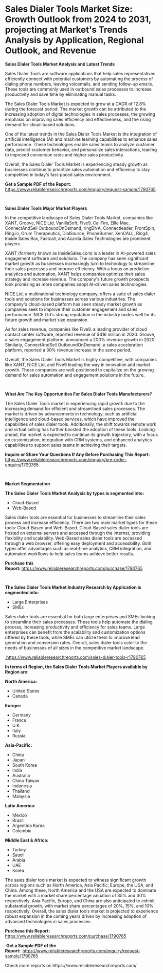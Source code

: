 <p><h1>Sales Dialer Tools Market Size: Growth Outlook from 2024 to 2031, projecting at Market's Trends Analysis by Application, Regional Outlook, and Revenue</h1></p><p><strong>Sales Dialer Tools Market Analysis and Latest Trends</strong></p>
<p><p>Sales Dialer Tools are software applications that help sales representatives efficiently connect with potential customers by automating the process of dialing phone numbers, leaving voicemails, and sending follow-up emails. These tools are commonly used in outbound sales processes to increase productivity and save time by eliminating manual tasks.</p><p>The Sales Dialer Tools Market is expected to grow at a CAGR of 12.8% during the forecast period. The market growth can be attributed to the increasing adoption of digital technologies in sales processes, the growing emphasis on improving sales efficiency and effectiveness, and the rising demand for cloud-based solutions. </p><p>One of the latest trends in the Sales Dialer Tools Market is the integration of artificial intelligence (AI) and machine learning capabilities to enhance sales performance. These technologies enable sales teams to analyze customer data, predict customer behavior, and personalize sales interactions, leading to improved conversion rates and higher sales productivity.</p><p>Overall, the Sales Dialer Tools Market is experiencing steady growth as businesses continue to prioritize sales automation and efficiency to stay competitive in today's fast-paced sales environment.</p></p>
<p><strong>Get a Sample PDF of the Report:&nbsp;</strong> <a href="https://www.reliableresearchreports.com/enquiry/request-sample/1790765">https://www.reliableresearchreports.com/enquiry/request-sample/1790765</a></p>
<p>&nbsp;</p>
<p><strong>Sales Dialer Tools Major Market Players</strong></p>
<p><p>In the competitive landscape of Sales Dialer Tools Market, companies like XANT, Groove, NICE Ltd, VanillaSoft, Five9, CallFire, Ellie Mae, ConnectAndSell OutboundOnDemand, ringDNA, Connectleader, FrontSpin, Ring.io, Orum Therapeutics, DialSource, PhoneBurner, XenCALL, Ring4, Inside Sales Box, Fastcall, and Acarda Sales Technologies are prominent players.</p><p>XANT (formerly known as InsideSales.com) is a leader in AI-powered sales engagement software and solutions. The company has seen significant market growth as businesses increasingly turn to technology to streamline their sales processes and improve efficiency. With a focus on predictive analytics and automation, XANT helps companies optimize their sales strategy and increase revenue. The company's future growth prospects look promising as more companies adopt AI-driven sales technologies.</p><p>NICE Ltd, a multinational technology company, offers a suite of sales dialer tools and solutions for businesses across various industries. The company's cloud-based platform has seen steady market growth as companies seek to improve their customer engagement and sales performance. NICE Ltd's strong reputation in the industry bodes well for its future growth and market size expansion.</p><p>As for sales revenue, companies like Five9, a leading provider of cloud contact center software, reported revenue of $416 million in 2020. Groove, a sales engagement platform, announced a 200% revenue growth in 2020. Similarly, ConnectAndSell OutboundOnDemand, a sales acceleration platform, reported a 30% revenue increase in the same period.</p><p>Overall, the Sales Dialer Tools Market is highly competitive, with companies like XANT, NICE Ltd, and Five9 leading the way in innovation and market growth. These companies are well-positioned to capitalize on the growing demand for sales automation and engagement solutions in the future.</p></p>
<p>&nbsp;</p>
<p><strong>What Are The Key Opportunities For Sales Dialer Tools Manufacturers?</strong></p>
<p><p>The Sales Dialer Tools market is experiencing rapid growth due to the increasing demand for efficient and streamlined sales processes. The market is driven by advancements in technology, such as artificial intelligence and cloud-based services, which have improved the capabilities of sales dialer tools. Additionally, the shift towards remote work and virtual selling has further boosted the adoption of these tools. Looking ahead, the market is expected to continue its growth trajectory, with a focus on customization, integration with CRM systems, and enhanced analytics capabilities to support sales teams in achieving their targets.</p></p>
<p><strong>Inquire or Share Your Questions If Any Before Purchasing This Report:</strong> <a href="https://www.reliableresearchreports.com/enquiry/pre-order-enquiry/1790765">https://www.reliableresearchreports.com/enquiry/pre-order-enquiry/1790765</a></p>
<p>&nbsp;</p>
<p><strong>Market Segmentation</strong></p>
<p><strong>The Sales Dialer Tools Market Analysis by types is segmented into:</strong></p>
<p><ul><li>Cloud-Based</li><li>Web-Based</li></ul></p>
<p><p>Sales dialer tools are essential for businesses to streamline their sales process and increase efficiency. There are two main market types for these tools: Cloud-Based and Web-Based. Cloud-Based sales dialer tools are hosted on external servers and accessed through the internet, providing flexibility and scalability. Web-Based sales dialer tools are accessed through a web browser, offering easy deployment and accessibility. Both types offer advantages such as real-time analytics, CRM integration, and automated workflows to help sales teams achieve better results.</p></p>
<p><strong>Purchase this Report:&nbsp;</strong><a href="https://www.reliableresearchreports.com/purchase/1790765">https://www.reliableresearchreports.com/purchase/1790765</a></p>
<p>&nbsp;</p>
<p><strong>The Sales Dialer Tools Market Industry Research by Application is segmented into:</strong></p>
<p><ul><li>Large Enterprises</li><li>SMEs</li></ul></p>
<p><p>Sales dialer tools are essential for both large enterprises and SMEs looking to streamline their sales processes. These tools help automate the dialing process, increasing productivity and efficiency for sales teams. Large enterprises can benefit from the scalability and customization options offered by these tools, while SMEs can utilize them to improve lead generation and conversion rates. Overall, sales dialer tools cater to the needs of businesses of all sizes in the competitive market landscape.</p></p>
<p><a href="https://www.reliableresearchreports.com/sales-dialer-tools-r1790765">&nbsp;https://www.reliableresearchreports.com/sales-dialer-tools-r1790765</a></p>
<p><strong>In terms of Region, the Sales Dialer Tools Market Players available by Region are:</strong></p>
<p>
    <p> <strong> North America: </strong>
        <ul>
            <li>United States</li>
            <li>Canada</li>
        </ul>
        </p> 
    <p> <strong> Europe: </strong>
        <ul>
            <li>Germany</li>
            <li>France</li>
            <li>U.K.</li>
            <li>Italy</li>
            <li>Russia</li>
        </ul>
        </p> 
    <p> <strong> Asia-Pacific: </strong>
        <ul>
            <li>China</li>
            <li>Japan</li>
            <li>South Korea</li>
            <li>India</li>
            <li>Australia</li>
            <li>China Taiwan</li>
            <li>Indonesia</li>
            <li>Thailand</li>
            <li>Malaysia</li>
        </ul>
        </p> 
    <p> <strong> Latin America: </strong>
        <ul>
            <li>Mexico</li>
            <li>Brazil</li>
            <li>Argentina Korea</li>
            <li>Colombia</li>
        </ul>
        </p> 
    <p> <strong> Middle East & Africa: </strong>
        <ul>
            <li>Turkey</li>
            <li>Saudi</li>
            <li>Arabia</li>
            <li>UAE</li>
            <li>Korea</li>
        </ul>
    </p>
    </p>
<p><p>The sales dialer tools market is expected to witness significant growth across regions such as North America, Asia Pacific, Europe, the USA, and China. Among these, North America and the USA are expected to dominate the market with a market share percentage valuation of 35% and 30% respectively. Asia Pacific, Europe, and China are also anticipated to exhibit substantial growth, with market share percentages of 20%, 15%, and 10% respectively. Overall, the sales dialer tools market is projected to experience robust expansion in the coming years driven by increasing adoption of advanced technologies in sales processes.</p></p>
<p><strong>Purchase this Report: </strong><a href="https://www.reliableresearchreports.com/purchase/1790765">https://www.reliableresearchreports.com/purchase/1790765</a></p>
<p>&nbsp;<strong>Get a Sample PDF of the Report:&nbsp;&nbsp;</strong><a href="https://www.reliableresearchreports.com/enquiry/request-sample/1790765">https://www.reliableresearchreports.com/enquiry/request-sample/1790765</a></p>
<p><strong></strong></p>
<p>Check more reports on https://www.reliableresearchreports.com/</p>